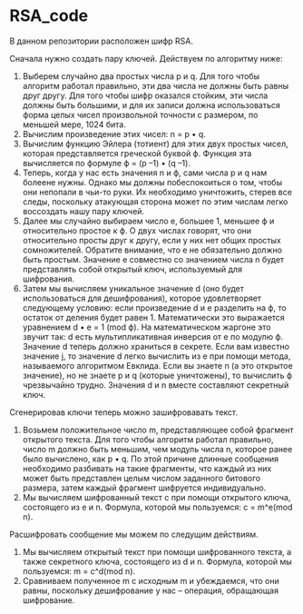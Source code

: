 # RSA_code

В данном репозитории расположен шифр RSA.

Сначала нужно создать пару ключей. Действуем по алгоритму ниже:
1. Выберем случайно два простых числа p и q. Для того чтобы алгоритм работал правильно, эти два числа не должны быть равны друг другу. Для того чтобы шифр оказался стойким, эти числа должны быть большими, и для их записи должна использоваться форма целых чисел произвольной точности с размером, по меньшей мере, 1024 бита.
2. Вычислим произведение этих чисел: n = p • q.
3. Вычислим функцию Эйлера (тотиент) для этих двух простых чисел, которая представляется греческой буквой ϕ. Функция эта вычисляется по формуле ϕ = (p –1) • (q –1).
4. Теперь, когда у нас есть значения n и ϕ, сами числа p и q нам болеене нужны. Однако мы должны побеспокоиться о том, чтобы они непопали в чьи-то руки. Их необходимо уничтожить, стерев все следы, поскольку атакующая сторона может по этим числам легко воссоздать нашу пару ключей.
5. Далее мы случайно выбираем число e, большее 1, меньшее ϕ и относительно простое к ϕ. О двух числах говорят, что они относительно просты друг к другу, если у них нет общих простых сомножителей. Обратите внимание, что e не обязательно должно быть простым. Значение e совместно со значением числа n будет представлять собой открытый ключ, используемый для шифрования.
6. Затем мы вычисляем уникальное значение d (оно будет использоваться для дешифрования), которое удовлетворяет следующему условию: если произведение d и e разделить на ϕ, то остаток от деления будет равен 1. Математически это выражается уравнением d • e = 1 (mod ϕ). На математическом жаргоне это звучит так: d есть мультипликативная инверсия от e по модулю ϕ. Значение d теперь должно храниться в секрете. Если вам известно значение j, то значение d легко вычислить из e при помощи метода, называемого алгоритмом Евклида. Если вы знаете n (а это открытое значение), но не знаете p и q (которые уничтожены), то вычислить ϕ чрезвычайно трудно. Значения d и n вместе составляют секретный ключ.

Сгенерировав ключи теперь можно зашифровавать текст.

1. Возьмем положительное число m, представляющее собой фрагмент открытого текста. Для того чтобы алгоритм работал правильно, число m должно быть меньшим, чем модуль числа n, которое ранее было вычислено, как p • q. По этой причине длинные сообщения необходимо разбивать на такие фрагменты, что каждый из них может быть представлен целым числом заданного битового размера, затем каждый фрагмент шифруется индивидуально.
2. Мы вычисляем шифрованный текст c при помощи открытого ключа, состоящего из e и n. Формула, которой мы пользуемся: c = m^e(mod n).

Расшифровать сообщение мы можем по следущим действиям.

1. Мы вычисляем открытый текст при помощи шифрованного текста, а также секретного ключа, состоящего из d и n. Формула, которой мы пользуемся: m = c^d(mod n).
2. Сравниваем полученное m с исходным m и убеждаемся, что они равны, поскольку дешифрование у нас – операция, обращающая шифрование.
